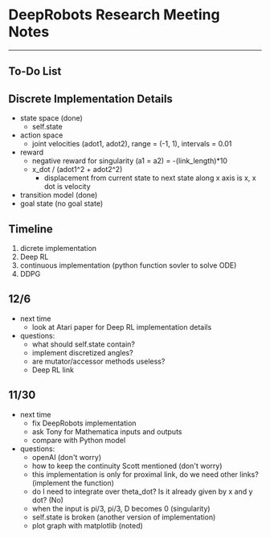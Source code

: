 # DeepRobots Research Meeting Notes

---
## To-Do List

## Discrete Implementation Details

- state space (done)
    - self.state
- action space
    - joint velocities (adot1, adot2), range = (-1, 1), intervals = 0.01
- reward
    - negative reward for singularity (a1 = a2) = -(link_length)*10
    - x_dot / (adot1^2 + adot2^2)
        - displacement from current state to next state along x axis is x, x dot is velocity
- transition model (done)
- goal state (no goal state)

## Timeline

1. dicrete implementation
2. Deep RL
3. continuous implementation (python function sovler to solve ODE)
4. DDPG

## 12/6

- next time
    - look at Atari paper for Deep RL implementation details
- questions:
    - what should self.state contain?
    - implement discretized angles?
    - are mutator/accessor methods useless?
    - Deep RL link

## 11/30

- next time
    - fix DeepRobots implementation
    - ask Tony for Mathematica inputs and outputs
    - compare with Python model
- questions:
    - openAI (don't worry)
    - how to keep the continuity Scott mentioned (don't worry)
    - this implementation is only for proximal link, do we need other links? (implement the function)
    - do I need to integrate over theta_dot? Is it already given by x and y dot? (No)
    - when the input is pi/3, pi/3, D becomes 0 (singularity)
    - self.state is broken (another version of implementation) 
    - plot graph with matplotlib (noted)
